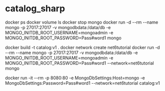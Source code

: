# catalog_sharp

docker ps
docker volume ls
docker stop mongo
docker run -d --rm --name mongo -p 27017:27017 -v mongodbdata:/data/db -e MONGO_INITDB_ROOT_USERNAME=mongoadmin -e MONGO_INITDB_ROOT_PASSWORD=Pass#word1 mongo

docker build -t catalog:v1 .
docker network create net6tutorial
docker run -d --rm --name mongo -p 27017:27017 -v mongodbdata:/data/db -e MONGO_INITDB_ROOT_USERNAME=mongoadmin -e MONGO_INITDB_ROOT_PASSWORD=Pass#word1 --network=net6tutorial mongo

docker run -it --rm -p 8080:80 -e MongoDbSettings:Host=mongo -e MongoDbSettings:Password=Pass#word1 --network=net6tutorial catalog:v1